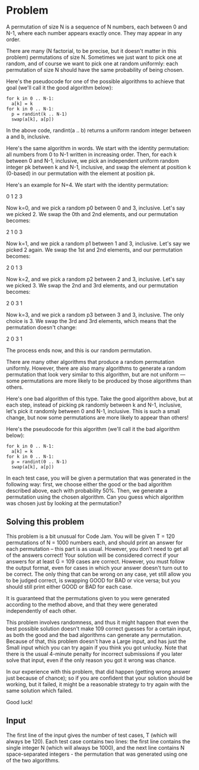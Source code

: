 # Problem

A permutation of size N is a sequence of N numbers, each between 0 and N-1, where each number appears exactly once. They may appear in any order.

There are many (N factorial, to be precise, but it doesn't matter in this problem) permutations of size N. Sometimes we just want to pick one at random, and of course we want to pick one at random uniformly: each permutation of size N should have the same probability of being chosen.

Here's the pseudocode for one of the possible algorithms to achieve that goal (we'll call it the good algorithm below):

```text
for k in 0 .. N-1:
  a[k] = k
for k in 0 .. N-1:
  p = randint(k .. N-1)
  swap(a[k], a[p])
```

In the above code, randint(a .. b) returns a uniform random integer between a and b, inclusive.

Here's the same algorithm in words. We start with the identity permutation: all numbers from 0 to N-1 written in increasing order. Then, for each k between 0 and N-1, inclusive, we pick an independent uniform random integer pk between k and N-1, inclusive, and swap the element at position k (0-based) in our permutation with the element at position pk.

Here's an example for N=4. We start with the identity permutation:

0 1 2 3

Now k=0, and we pick a random p0 between 0 and 3, inclusive. Let's say we picked 2. We swap the 0th and 2nd elements, and our permutation becomes:

2 1 0 3

Now k=1, and we pick a random p1 between 1 and 3, inclusive. Let's say we picked 2 again. We swap the 1st and 2nd elements, and our permutation becomes:

2 0 1 3

Now k=2, and we pick a random p2 between 2 and 3, inclusive. Let's say we picked 3. We swap the 2nd and 3rd elements, and our permutation becomes:

2 0 3 1

Now k=3, and we pick a random p3 between 3 and 3, inclusive. The only choice is 3. We swap the 3rd and 3rd elements, which means that the permutation doesn't change:

2 0 3 1

The process ends now, and this is our random permutation.

There are many other algorithms that produce a random permutation uniformly. However, there are also many algorithms to generate a random permutation that look very similar to this algorithm, but are not uniform — some permutations are more likely to be produced by those algorithms than others.

Here's one bad algorithm of this type. Take the good algorithm above, but at each step, instead of picking pk randomly between k and N-1, inclusive, let's pick it randomly between 0 and N-1, inclusive. This is such a small change, but now some permutations are more likely to appear than others!

Here's the pseudocode for this algorithm (we'll call it the bad algorithm below):

```text
for k in 0 .. N-1:
  a[k] = k
for k in 0 .. N-1:
  p = randint(0 .. N-1)
  swap(a[k], a[p])
```

In each test case, you will be given a permutation that was generated in the following way: first, we choose either the good or the bad algorithm described above, each with probability 50%. Then, we generate a permutation using the chosen algorithm. Can you guess which algorithm was chosen just by looking at the permutation?

## Solving this problem

This problem is a bit unusual for Code Jam. You will be given T = 120 permutations of N = 1000 numbers each, and should print an answer for each permutation – this part is as usual. However, you don't need to get all of the answers correct! Your solution will be considered correct if your answers for at least G = 109 cases are correct. However, you must follow the output format, even for cases in which your answer doesn't turn out to be correct. The only thing that can be wrong on any case, yet still allow you to be judged correct, is swapping GOOD for BAD or vice versa; but you should still print either GOOD or BAD for each case.

It is guaranteed that the permutations given to you were generated according to the method above, and that they were generated independently of each other.

This problem involves randomness, and thus it might happen that even the best possible solution doesn't make 109 correct guesses for a certain input, as both the good and the bad algorithms can generate any permutation. Because of that, this problem doesn't have a Large input, and has just the Small input which you can try again if you think you got unlucky. Note that there is the usual 4-minute penalty for incorrect submissions if you later solve that input, even if the only reason you got it wrong was chance.

In our experience with this problem, that did happen (getting wrong answer just because of chance); so if you are confident that your solution should be working, but it failed, it might be a reasonable strategy to try again with the same solution which failed.

Good luck!

## Input

The first line of the input gives the number of test cases, T (which will always be 120). Each test case contains two lines: the first line contains the single integer N (which will always be 1000), and the next line contains N space-separated integers - the permutation that was generated using one of the two algorithms.
